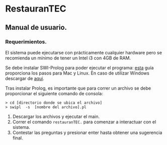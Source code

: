 # RestauranTEC
## Manual de usuario.

### Requerimientos.
El sistema puede ejecutarse con prácticamente cualquier hardware pero se recomienda un mínimo de tener un Intel i3  con 4GB de RAM.

Se debe instalar SWI-Prolog para poder ejecutar el programa: [esta](https://wwu-pi.github.io/tutorials/lectures/lsp/010_install_swi_prolog.html) guía proporciona los pasos para Mac y Linux. En caso de utilizar Windows descargar de [aqui](https://www.swi-prolog.org/download/stable).

Tras instalar Prolog, es importante que para correr un archivo se debe proporcionar el siguiente comando de consola:

```
> cd [directorio donde se ubica el archivo]
> swipl  -s  [nombre del archivo].pl 
```

1. Descargar los archivos y ejecutar el main.
2. Correr el comando `restauranTEC.` para comenzar a interactuar con el sistema.
3. Contestar las preguntas y presionar enter hasta obtener una sugerencia final.
